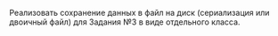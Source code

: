 Реализовать сохранение данных в файл на диск (сериализация или двоичный файл) для Задания №3 в виде отдельного класса. 
